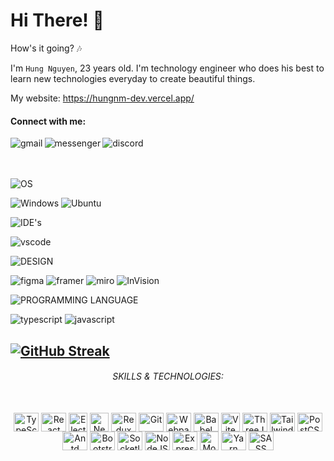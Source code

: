 # Hi There! 👋

How's it going? 🎶

I'm `Hung Nguyen`, 23 years old. I'm technology engineer who does his best to learn new technologies everyday to  create beautiful things.

My website: <a href="https://hungnm-dev.vercel.app/">https://hungnm-dev.vercel.app/</a>

#### Connect with me:

<a href="mailto:hung.nm.here@gmail.com">
<img align="left" alt="gmail" src="https://img.shields.io/badge/Gmail-D14836?style=for-the-badge&logo=gmail&logoColor=white" />
</a>
<a href="https://www.facebook.com/messages/t/100013480894555">
<img align="left" alt="messenger"  src="https://img.shields.io/badge/Messenger-00B2FF?style=for-the-badge&logo=messenger&logoColor=white" />
</a>
<a href="https://discordapp.com/users/467862581822881804">
<img align="left" alt="discord" src="https://img.shields.io/badge/Discord-7289DA?style=for-the-badge&logo=discord&logoColor=white" />
</a>
<br />
<br />
<br />

![OS](https://img.shields.io/badge/-OS-blue?style=for-the-badge)

![Windows](https://img.shields.io/badge/Windows-0078D6?style=for-the-badge&logo=windows&logoColor=white)
![Ubuntu](https://img.shields.io/badge/Ubuntu-E95420?style=for-the-badge&logo=ubuntu&logoColor=white)

![IDE's](https://img.shields.io/badge/-IDE's-darkblue?style=for-the-badge)

![vscode](https://img.shields.io/badge/-Visual%20StudioL%20Code-0A1A2F?style=for-the-badge&logo=visualstudiocode)

![DESIGN](https://img.shields.io/badge/-DESIGN%20TOOLS-orange?style=for-the-badge)

![figma](https://img.shields.io/badge/-figma-0A1A2F?style=for-the-badge&logo=figma)
![framer](https://img.shields.io/badge/-framer-0A1A2F?style=for-the-badge&logo=framer)
![miro](https://img.shields.io/badge/-miro-0A1A2F?style=for-the-badge&logo=miro)
![InVision](https://img.shields.io/badge/-InVision-0A1A2F?style=for-the-badge&logo=InVision)

![PROGRAMMING LANGUAGE](https://img.shields.io/badge/-proramming%20language-red?style=for-the-badge)

![typescript](https://img.shields.io/badge/-typescript-0A1A2F?style=for-the-badge&logo=typescript)
![javascript](https://img.shields.io/badge/-javascript-0A1A2F?style=for-the-badge&logo=javascript)

[![GitHub Streak](https://streak-stats.demolab.com?user=nosleepguy&hide_current_streak=true)](https://git.io/streak-stats)
---

<div align="center">
  
  ###### SKILLS & TECHNOLOGIES:
  
</div>

<div align="center" style="display: inline_block"><br>
  <img align="center" alt="TypeScript" height="30" width="40" src="https://cdn.jsdelivr.net/gh/devicons/devicon@latest/icons/typescript/typescript-original.svg">
  <img align="center" alt="React" height="30" width="40" src="https://cdn.jsdelivr.net/gh/devicons/devicon@latest/icons/react/react-original.svg">
  <img align="center" alt="Electron" height="30" width="30" src="https://cdn.jsdelivr.net/gh/devicons/devicon@latest/icons/electron/electron-original.svg">
  <img align="center" alt="NextJS" height="30" width="30" src="https://cdn.jsdelivr.net/gh/devicons/devicon@latest/icons/nextjs/nextjs-original.svg" />
  <img align="center" alt="Redux" height="30" width="40" src="https://cdn.jsdelivr.net/gh/devicons/devicon@latest/icons/redux/redux-original.svg">
  <img align="center" alt="Git" height="30" width="40" src="https://cdn.jsdelivr.net/gh/devicons/devicon@latest/icons/git/git-original.svg">
  <img align="center" alt="Webpack" height="30" width="40" src="https://cdn.jsdelivr.net/gh/devicons/devicon@latest/icons/webpack/webpack-original.svg">
  <img align="center" alt="Babel" height="30" width="40" src="https://cdn.jsdelivr.net/gh/devicons/devicon@latest/icons/babel/babel-original.svg">
  <img align="center" alt="Vite" height="30" width="30" src="https://avatars.githubusercontent.com/u/65625612?s=280&v=4">
  <img align="center" alt="ThreeJS" height="30" width="40" src="https://cdn.jsdelivr.net/gh/devicons/devicon@latest/icons/threejs/threejs-original.svg">
  <img align="center" alt="TailwindCSS" height="30" width="40" src="https://cdn.jsdelivr.net/gh/devicons/devicon@latest/icons/tailwindcss/tailwindcss-original.svg">
  <img align="center" alt="PostCSS" height="30" width="40" src="https://cdn.jsdelivr.net/gh/devicons/devicon@latest/icons/postcss/postcss-original.svg">
  <img align="center" alt="Antd" height="30" width="40" src="https://cdn.jsdelivr.net/gh/devicons/devicon@latest/icons/antdesign/antdesign-original.svg"/>
  <img align="center" alt="Bootstrap" height="30" width="40" src="https://cdn.jsdelivr.net/gh/devicons/devicon@latest/icons/bootstrap/bootstrap-original.svg">
  <img align="center" alt="SocketIO" height="30" width="40" src="https://cdn.jsdelivr.net/gh/devicons/devicon@latest/icons/socketio/socketio-original.svg">
  <img align="center" alt="NodeJS" height="30" width="40" src="https://cdn.jsdelivr.net/gh/devicons/devicon@latest/icons/nodejs/nodejs-original.svg">
  <img align="center" alt="ExpressJS" height="30" width="40" src="https://cdn.jsdelivr.net/gh/devicons/devicon@latest/icons/express/express-original.svg">
  <img align="center" alt="Mongo" height="30" width="30" src="https://cdn.jsdelivr.net/gh/devicons/devicon@latest/icons/mongodb/mongodb-original.svg">
  <img align="center" alt="Yarn" height="30" width="40" src="https://cdn.jsdelivr.net/gh/devicons/devicon@latest/icons/yarn/yarn-original.svg">
  <img align="center" alt="SASS" height="30" width="40" src="https://cdn.jsdelivr.net/gh/devicons/devicon@latest/icons/sass/sass-original.svg"/>
  
</div>
</div>

<br />
<br />
<br />

